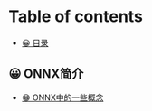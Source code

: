 # Table of contents

* [😀 目录](README.md)

## 😀 ONNX简介 <a href="#onnx_intro" id="onnx_intro"></a>

* [😁 ONNX中的一些概念](onnx\_intro/onnx-zhong-de-yi-xie-gai-nian.md)
